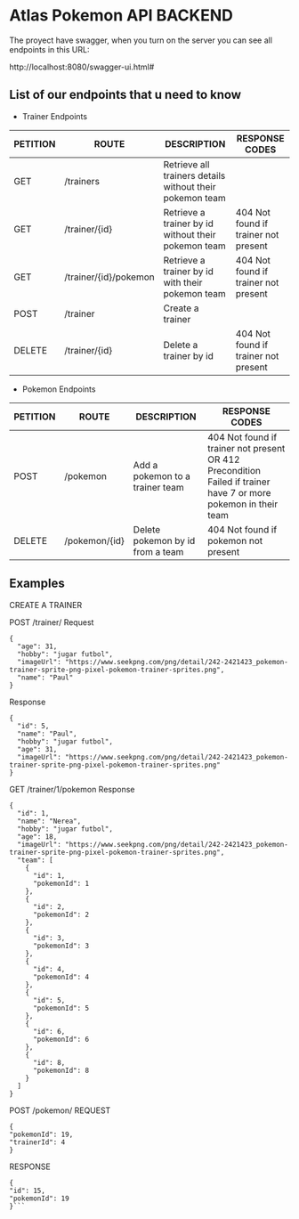 
# Atlas Pokemon API BACKEND

The proyect have swagger, when you turn on the server you can see all endpoints in this URL:

http://localhost:8080/swagger-ui.html#

## List of our endpoints that u need to know 

- Trainer Endpoints

| PETITION | ROUTE | DESCRIPTION | RESPONSE CODES  
| ------------- | ------------- | ------------- | ------------- |
|GET | /trainers | Retrieve all trainers details without their pokemon team | 
|GET | /trainer/{id} | Retrieve a trainer by id without their pokemon team | 404 Not found if trainer not present
|GET | /trainer/{id}/pokemon | Retrieve a trainer by id with their pokemon team | 404 Not found if trainer not present
|POST | /trainer | Create a trainer | 
|DELETE | /trainer/{id}  | Delete a trainer by id | 404 Not found if trainer not present

- Pokemon Endpoints

| PETITION | ROUTE | DESCRIPTION | RESPONSE CODES
| ------------- | ------------- | ------------- | ------------- |
|POST | /pokemon | Add a pokemon to a trainer team | 404 Not found if trainer not present OR 412 Precondition Failed if trainer have 7 or more pokemon in their team
|DELETE | /pokemon/{id} | Delete pokemon by id from a team | 404 Not found if pokemon not present


## Examples

CREATE A TRAINER

POST /trainer/
Request 
```
{
  "age": 31,
  "hobby": "jugar futbol",
  "imageUrl": "https://www.seekpng.com/png/detail/242-2421423_pokemon-trainer-sprite-png-pixel-pokemon-trainer-sprites.png",
  "name": "Paul"
}
```
Response
```
{
  "id": 5,
  "name": "Paul",
  "hobby": "jugar futbol",
  "age": 31,
  "imageUrl": "https://www.seekpng.com/png/detail/242-2421423_pokemon-trainer-sprite-png-pixel-pokemon-trainer-sprites.png"
}
```

GET /trainer/1/pokemon
Response
```
{
  "id": 1,
  "name": "Nerea",
  "hobby": "jugar futbol",
  "age": 18,
  "imageUrl": "https://www.seekpng.com/png/detail/242-2421423_pokemon-trainer-sprite-png-pixel-pokemon-trainer-sprites.png",
  "team": [
    {
      "id": 1,
      "pokemonId": 1
    },
    {
      "id": 2,
      "pokemonId": 2
    },
    {
      "id": 3,
      "pokemonId": 3
    },
    {
      "id": 4,
      "pokemonId": 4
    },
    {
      "id": 5,
      "pokemonId": 5
    },
    {
      "id": 6,
      "pokemonId": 6
    },
    {
      "id": 8,
      "pokemonId": 8
    }
  ]
}
```

POST /pokemon/
REQUEST
```
{
"pokemonId": 19,
"trainerId": 4
}
```
RESPONSE
```
{
"id": 15,
"pokemonId": 19
}```
